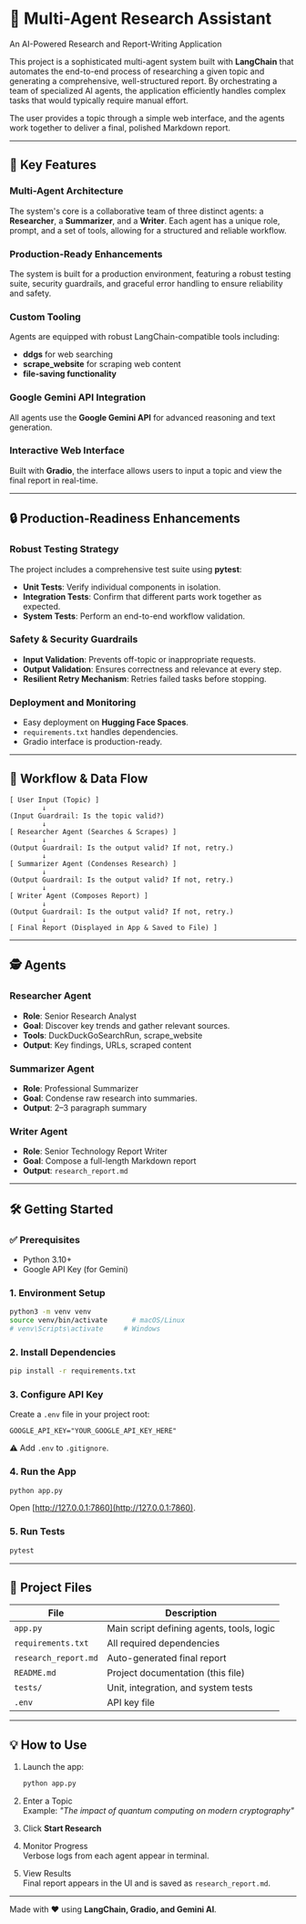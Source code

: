 # 🤖 Multi-Agent Research Assistant
An AI-Powered Research and Report-Writing Application

This project is a sophisticated multi-agent system built with **LangChain** that automates the end-to-end process of researching a given topic and generating a comprehensive, well-structured report. By orchestrating a team of specialized AI agents, the application efficiently handles complex tasks that would typically require manual effort.

The user provides a topic through a simple web interface, and the agents work together to deliver a final, polished Markdown report.

---

## 🚀 Key Features

### Multi-Agent Architecture
The system's core is a collaborative team of three distinct agents: a **Researcher**, a **Summarizer**, and a **Writer**. Each agent has a unique role, prompt, and a set of tools, allowing for a structured and reliable workflow.

### Production-Ready Enhancements
The system is built for a production environment, featuring a robust testing suite, security guardrails, and graceful error handling to ensure reliability and safety.

### Custom Tooling
Agents are equipped with robust LangChain-compatible tools including:
- **ddgs** for web searching  
- **scrape_website** for scraping web content  
- **file-saving functionality**  

### Google Gemini API Integration
All agents use the **Google Gemini API** for advanced reasoning and text generation.

### Interactive Web Interface
Built with **Gradio**, the interface allows users to input a topic and view the final report in real-time.

---

## 🔒 Production-Readiness Enhancements

### Robust Testing Strategy
The project includes a comprehensive test suite using **pytest**:
- **Unit Tests**: Verify individual components in isolation.  
- **Integration Tests**: Confirm that different parts work together as expected.  
- **System Tests**: Perform an end-to-end workflow validation.  

### Safety & Security Guardrails
- **Input Validation**: Prevents off-topic or inappropriate requests.  
- **Output Validation**: Ensures correctness and relevance at every step.  
- **Resilient Retry Mechanism**: Retries failed tasks before stopping.  

### Deployment and Monitoring
- Easy deployment on **Hugging Face Spaces**.  
- `requirements.txt` handles dependencies.  
- Gradio interface is production-ready.  

---

## 🧠 Workflow & Data Flow

```
[ User Input (Topic) ]
        ↓
(Input Guardrail: Is the topic valid?)
        ↓
[ Researcher Agent (Searches & Scrapes) ]
        ↓
(Output Guardrail: Is the output valid? If not, retry.)
        ↓
[ Summarizer Agent (Condenses Research) ]
        ↓
(Output Guardrail: Is the output valid? If not, retry.)
        ↓
[ Writer Agent (Composes Report) ]
        ↓
(Output Guardrail: Is the output valid? If not, retry.)
        ↓
[ Final Report (Displayed in App & Saved to File) ]
```

---

## 🕵️ Agents

### Researcher Agent
- **Role**: Senior Research Analyst  
- **Goal**: Discover key trends and gather relevant sources.  
- **Tools**: DuckDuckGoSearchRun, scrape_website  
- **Output**: Key findings, URLs, scraped content  

### Summarizer Agent
- **Role**: Professional Summarizer  
- **Goal**: Condense raw research into summaries.  
- **Output**: 2–3 paragraph summary  

### Writer Agent
- **Role**: Senior Technology Report Writer  
- **Goal**: Compose a full-length Markdown report  
- **Output**: `research_report.md`  

---

## 🛠️ Getting Started

### ✅ Prerequisites
- Python 3.10+  
- Google API Key (for Gemini)  

### 1. Environment Setup
```bash
python3 -m venv venv
source venv/bin/activate      # macOS/Linux
# venv\Scripts\activate     # Windows
```

### 2. Install Dependencies
```bash
pip install -r requirements.txt
```

### 3. Configure API Key
Create a `.env` file in your project root:
```
GOOGLE_API_KEY="YOUR_GOOGLE_API_KEY_HERE"
```

⚠️ Add `.env` to `.gitignore`.

### 4. Run the App
```bash
python app.py
```
Open [http://127.0.0.1:7860](http://127.0.0.1:7860).

### 5. Run Tests
```bash
pytest
```

---

## 📝 Project Files

| File              | Description                                |
|-------------------|--------------------------------------------|
| `app.py`          | Main script defining agents, tools, logic |
| `requirements.txt`| All required dependencies                  |
| `research_report.md` | Auto-generated final report             |
| `README.md`       | Project documentation (this file)          |
| `tests/`          | Unit, integration, and system tests        |
| `.env`            | API key file         |

---

## 💡 How to Use

1. Launch the app:  
   ```bash
   python app.py
   ```

2. Enter a Topic  
   Example: *"The impact of quantum computing on modern cryptography"*  

3. Click **Start Research**  

4. Monitor Progress  
   Verbose logs from each agent appear in terminal.  

5. View Results  
   Final report appears in the UI and is saved as `research_report.md`.  

---

Made with ❤️ using **LangChain, Gradio, and Gemini AI**.

